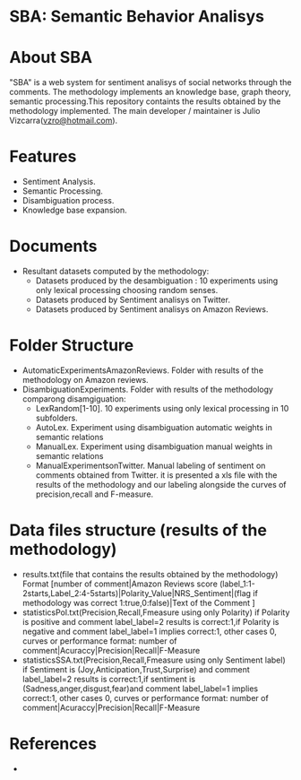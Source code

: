# SBA: Semantic Behavior Analisys

# About SBA

"SBA" is a web system for  sentiment analisys of social networks through the comments. The methodology implements an knowledge base, graph theory, semantic processing.This repository containts the results obtained by the methodology implemented.
The main developer / maintainer is Julio Vizcarra(vzro@hotmail.com).

# Features
- Sentiment Analysis.
- Semantic Processing.
- Disambiguation process.
- Knowledge base expansion.

# Documents

- Resultant datasets computed by the methodology:
  - Datasets produced by the desambiguation : 10 experiments using only lexical processing choosing random senses.
  - Datasets produced by Sentiment analisys on Twitter.
  - Datasets produced by Sentiment analisys on Amazon Reviews.

# Folder Structure
- AutomaticExperimentsAmazonReviews. Folder with results of the methodology on Amazon reviews.
- DisambiguationExperiments. Folder with results of the methodology comparong disamgiguation: 
  - LexRandom[1-10]. 10 experiments using only lexical processing in 10 subfolders.
  - AutoLex. Experiment using disambiguation automatic weights in semantic relations
  - ManualLex. Experiment using disambiguation manual weights in semantic relations
  - ManualExperimentsonTwitter. Manual labeling of sentiment on comments obtained from Twitter. it is presented a xls file with the results of the methodology and our labeling alongside the curves of precision,recall and F-measure.
    
# Data files structure (results of the methodology)
- results.txt(file that contains the results obtained by the methodology) Format [number of comment|Amazon Reviews score (label_1:1-2starts,Label_2:4-5starts)|Polarity_Value|NRS_Sentiment|(flag if methodology was correct 1:true,0:false)|Text of the Comment ]
- statisticsPol.txt(Precision,Recall,Fmeasure using only Polarity) if Polarity is positive and comment label_label=2 results is correct:1,if Polarity is negative and comment label_label=1 implies correct:1, other cases 0, curves or performance format: number of comment|Acuraccy|Precision|Recall|F-Measure  
- statisticsSSA.txt(Precision,Recall,Fmeasure using only Sentiment label) if Sentiment is (Joy,Anticipation,Trust,Surprise) and comment label_label=2 results is correct:1,if sentiment is (Sadness,anger,disgust,fear)and comment label_label=1 implies correct:1, other cases 0, curves or performance format: number of comment|Acuraccy|Precision|Recall|F-Measure  
# References

-